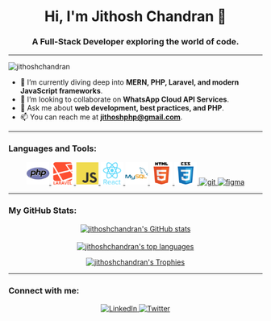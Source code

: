 <!-- 
  You can use a banner image here.
  Create one on Canva.com or use a GIF.
  Example: 
  <p align="center">
    <img src="your-banner-image-url" alt="Banner">
  </p>
-->

<h1 align="center">Hi, I'm Jithosh Chandran 👋</h1>
<h3 align="center">A Full-Stack Developer exploring the world of code.</h3>

---

<p align="left"> <img src="https://komarev.com/ghpvc/?username=jithoshchandran&label=Profile%20views&color=0e75b6&style=flat" alt="jithoshchandran" /> </p>

- 🌱 I’m currently diving deep into **MERN, PHP, Laravel, and modern JavaScript frameworks**.
- 👯 I’m looking to collaborate on **WhatsApp Cloud API Services**.
- 💬 Ask me about **web development, best practices, and PHP**.
- 📫 You can reach me at **jithoshphp@gmail.com**.

---

### Languages and Tools:

<p align="center">
  <a href="https://www.php.net" target="_blank"> <img src="https://raw.githubusercontent.com/devicons/devicon/master/icons/php/php-original.svg" alt="php" width="45" height="45"/> </a>
  <a href="https://laravel.com/" target="_blank"> <img src="https://raw.githubusercontent.com/devicons/devicon/master/icons/laravel/laravel-plain-wordmark.svg" alt="laravel" width="45" height="45"/> </a>
  <a href="https://developer.mozilla.org/en-US/docs/Web/JavaScript" target="_blank"> <img src="https://raw.githubusercontent.com/devicons/devicon/master/icons/javascript/javascript-original.svg" alt="javascript" width="45" height="45"/> </a>
  <a href="https://reactjs.org/" target="_blank"> <img src="https://raw.githubusercontent.com/devicons/devicon/master/icons/react/react-original-wordmark.svg" alt="react" width="45" height="45"/> </a>
  <a href="https://www.mysql.com/" target="_blank"> <img src="https://raw.githubusercontent.com/devicons/devicon/master/icons/mysql/mysql-original-wordmark.svg" alt="mysql" width="45" height="45"/> </a>
  <a href="https://www.w3.org/html/" target="_blank"> <img src="https://raw.githubusercontent.com/devicons/devicon/master/icons/html5/html5-original-wordmark.svg" alt="html5" width="45" height="45"/> </a>
  <a href="https://www.w3schools.com/css/" target="_blank"> <img src="https://raw.githubusercontent.com/devicons/devicon/master/icons/css3/css3-original-wordmark.svg" alt="css3" width="45" height="45"/> </a>
  <a href="https://git-scm.com/" target="_blank"> <img src="https://www.vectorlogo.zone/logos/git-scm/git-scm-icon.svg" alt="git" width="45" height="45"/> </a>
  <a href="https://www.figma.com/" target="_blank"> <img src="https://www.vectorlogo.zone/logos/figma/figma-icon.svg" alt="figma" width="45" height="45"/> </a>
</p>

---

### My GitHub Stats:

<p align="center">
  <a href="https://github.com/anuraghazra/github-readme-stats">
    <img align="center" src="https://github-readme-stats.vercel.app/api?username=jithoshchandran&show_icons=true&locale=en&theme=tokyonight" alt="jithoshchandran's GitHub stats" />
  </a>
  <br/><br/>
  <a href="https://github.com/anuraghazra/github-readme-stats">
    <img align="center" src="https://github-readme-stats.vercel.app/api/top-langs?username=jithoshchandran&layout=compact&langs_count=8&theme=tokyonight" alt="jithoshchandran's top languages" />
  </a>
</p>
<p align="center">
  <a href="https://github.com/ryo-ma/github-profile-trophy">
    <img src="https://github-profile-trophy.vercel.app/?username=jithoshchandran&theme=tokyonight" alt="jithoshchandran's Trophies" />
  </a>
</p>

---

### Connect with me:

<p align="center">
  <a href="https://linkedin.com/in/your-linkedin-username" target="_blank">
    <img src="https://img.shields.io/badge/LinkedIn-0077B5?style=for-the-badge&logo=linkedin&logoColor=white" alt="LinkedIn"/>
  </a>
  <a href="https://twitter.com/your-twitter-username" target="_blank">
    <img src="https://img.shields.io/badge/Twitter-1DA1F2?style=for-the-badge&logo=twitter&logoColor=white" alt="Twitter"/>
  </a>
</p>
